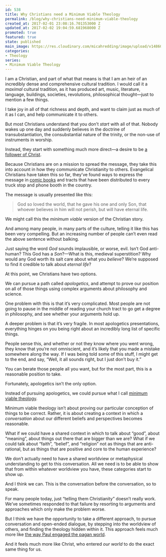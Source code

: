 ```yaml
---
id: 538
title: Why Christians need a Minimum Viable Theology
permalink: /blog/why-christians-need-minimum-viable-theology
created_at: 2017-02-01 23:08:16.701353000 Z
updated_at: 2017-02-02 19:04:59.681968000 Z
promoted: true
featured: true
state: published
main_image: https://res.cloudinary.com/micahredding/image/upload/v1486022247/mg44jjozxckbpvznnljw.jpg
categories:
- Theology
series:
- Minimum Viable Theology
---
```

I am a Christian, and part of what that means is that I am an heir of an incredibly dense and comprehensive cultural tradition. I would call it a *maximal* cultural tradition, as it has produced art, music, literature, language, buildings, societies, revolutions, philosophical thought—just to mention a few things.

I take joy in all of that richness and depth, and want to claim just as much of it as I can, and help communicate it to others.

But most Christians understand that you don’t *start* with all of that. Nobody wakes up one day and suddenly believes in the doctrine of transubstantiation, the consubstantial nature of the trinity, or the non-use of instruments in worship. 

Instead, they start with something much more direct—a desire to be [a follower of Christ](https://medium.com/@micahredding/what-does-it-mean-to-be-a-christian-721ac39a1c7e#.eewdl3gfs).

Because Christians are on a mission to spread the message, they take this into account in how they communicate Christianity to others. Evangelical Christians have taken this so far, they’ve found ways to express the message in [comic books](https://www.instagram.com/p/BL9lNVHANwI/?taken-by=micahredding) and tracts that have been distributed to every truck stop and phone booth in the country.

The message is usually presented like this: 

> God so loved the world, that he gave his one and only Son, that whoever believes in him will not perish, but will have eternal life.

We might call this the *minimum viable* version of the Christian story.

And among many people, in many parts of the culture, telling it like this has been very compelling. But an increasing number of people can’t even read the above sentence without balking. 

Just saying the word *God* sounds implausible, or worse, evil. Isn’t God anti-human? This God has a *Son*?—What is this, medieval superstition? Why would any God worth its salt care about what you *believe*? We’re supposed to find it credible to talk about *eternal life*?

At this point, we Christians have two options. 

We can pursue a path called *apologetics*, and attempt to prove our position on all of those things using complex arguments about philosophy and science. 

One problem with this is that it’s very complicated. Most people are not going to pause in the middle of reading your church tract to go get a degree in philosophy, and see whether your arguments hold up. 

A deeper problem is that it’s very fragile. In most apologetics presentations, everything hinges on you being right about an incredibly long list of specific things.

People sense this, and whether or not they know where you went wrong, they know that you’re not omniscient, and it’s likely that you made a mistake somewhere along the way. If I was being told some of this stuff, I might get to the end, and say, “Well, it all sounds right, but I just don’t buy it.”

You can berate those people all you want, but for the most part, this is a reasonable position to take.

Fortunately, apologetics isn’t the only option.

Instead of pursuing apologetics, we could pursue what I call [minimum viable theology](http://micahredding.com/blog/minimum-viable-theology-good-wins). 

Minimum viable theology isn’t about proving our particular conception of things to be correct. Rather, it is about creating a context in which a *conversation* about our different beliefs and perspectives becomes reasonable.

What if we could have a shared context in which to talk about “good”, about “meaning”, about things out there that are bigger than we are? What if we could talk about “faith”, “belief”, and “religion” not as things that are anti-rational, but as things that are positive and core to the human experience?

We don’t actually need to have a shared worldview or metaphysical understanding to get to this conversation. All we need is to be able to show that from within whatever worldview you have, these categories start to show up.

And I think we can. This is the conversation before the conversation, so to speak. 

For many people today, just “telling them Christianity” doesn’t really work. We’ve sometimes responded to that failure by resorting to arguments and approaches which only make the problem worse.

But I think we have the opportunity to take a different approach, to pursue conversation and open-ended dialogue, by stepping into the worldview of others, and finding the theology hidden within it. This approach feels much more like [the way Paul engaged the pagan world](http://micahredding.com/blog/2015/11/16/mars-hill). 

And it feels much more like Christ, who entered *our world* to do the exact same thing for us.
